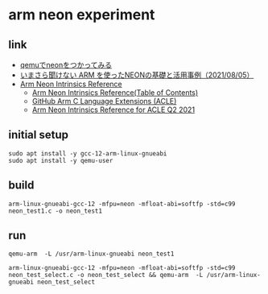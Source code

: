 # arm neon experiment

## link

* [qemuでneonをつかってみる](https://qiita.com/ar90n@github/items/347790d26a90f6de637b)
* [いまさら聞けない ARM を使ったNEONの基礎と活用事例（2021/08/05）](https://www.docswell.com/s/fixstars/KENEQJ-20210805)
* [Arm Neon Intrinsics Reference](https://arm-software.github.io/acle/neon_intrinsics/)
  * [Arm Neon Intrinsics Reference(Table of Contents)](https://arm-software.github.io/acle/neon_intrinsics/advsimd.html)
  * [GitHub Arm C Language Extensions (ACLE)](https://github.com/ARM-software/acle)
  * [Arm Neon Intrinsics Reference for ACLE Q2 2021](https://developer.arm.com/documentation/ihi0073/latest/)

## initial setup

```
sudo apt install -y gcc-12-arm-linux-gnueabi
sudo apt install -y qemu-user
```


## build

```
arm-linux-gnueabi-gcc-12 -mfpu=neon -mfloat-abi=softfp -std=c99 neon_test1.c -o neon_test1
```

## run


```
qemu-arm  -L /usr/arm-linux-gnueabi neon_test1
```


```
arm-linux-gnueabi-gcc-12 -mfpu=neon -mfloat-abi=softfp -std=c99 neon_test_select.c -o neon_test_select && qemu-arm  -L /usr/arm-linux-gnueabi neon_test_select
```

